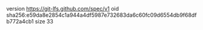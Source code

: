 version https://git-lfs.github.com/spec/v1
oid sha256:e59da8e2854c1a944a4df5987e732683da6c60fc09d6554db9f68dfb772a4cb1
size 33
